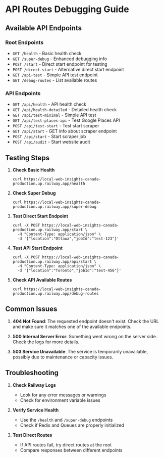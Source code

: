 # API Routes Debugging Guide

## Available API Endpoints

### Root Endpoints
- `GET /health` - Basic health check
- `GET /super-debug` - Enhanced debugging info
- `POST /start` - Direct start endpoint for testing
- `POST /direct-start` - Alternative direct start endpoint
- `GET /api-test` - Simple API test endpoint
- `GET /debug-routes` - List available routes

### API Endpoints
- `GET /api/health` - API health check
- `GET /api/health-detailed` - Detailed health check
- `GET /api/test-minimal` - Simple API test
- `GET /api/test-places-api` - Test Google Places API
- `POST /api/test-start` - Test start scraper
- `GET /api/start` - GET info about scraper endpoint
- `POST /api/start` - Start scraper job
- `POST /api/audit` - Start website audit

## Testing Steps

1. **Check Basic Health**
   ```
   curl https://local-web-insights-canada-production.up.railway.app/health
   ```

2. **Check Super Debug**
   ```
   curl https://local-web-insights-canada-production.up.railway.app/super-debug
   ```

3. **Test Direct Start Endpoint**
   ```
   curl -X POST https://local-web-insights-canada-production.up.railway.app/start \
     -H "Content-Type: application/json" \
     -d '{"location":"Ottawa","jobId":"test-123"}'
   ```

4. **Test API Start Endpoint**
   ```
   curl -X POST https://local-web-insights-canada-production.up.railway.app/api/start \
     -H "Content-Type: application/json" \
     -d '{"location":"Toronto","jobId":"test-456"}'
   ```

5. **Check API Available Routes**
   ```
   curl https://local-web-insights-canada-production.up.railway.app/debug-routes
   ```

## Common Issues

1. **404 Not Found**: The requested endpoint doesn't exist. Check the URL and make sure it matches one of the available endpoints.

2. **500 Internal Server Error**: Something went wrong on the server side. Check the logs for more details.

3. **503 Service Unavailable**: The service is temporarily unavailable, possibly due to maintenance or capacity issues.

## Troubleshooting

1. **Check Railway Logs**
   - Look for any error messages or warnings
   - Check for environment variable issues

2. **Verify Service Health**
   - Use the `/health` and `/super-debug` endpoints
   - Check if Redis and Queues are properly initialized

3. **Test Direct Routes**
   - If API routes fail, try direct routes at the root
   - Compare responses between different endpoints
